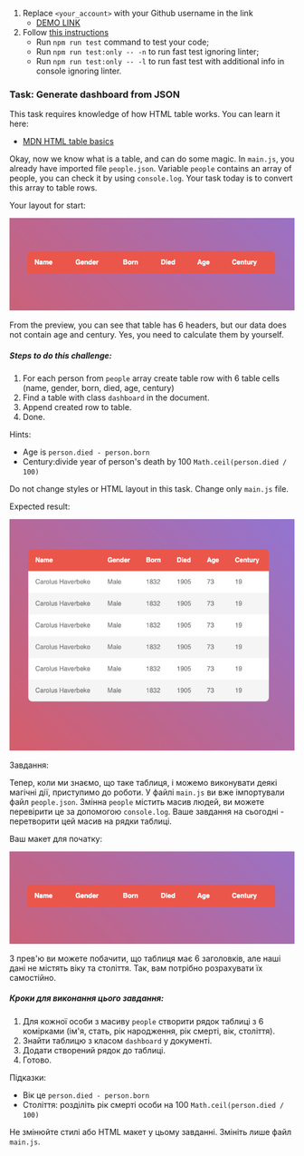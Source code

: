 1. Replace `<your_account>` with your Github username in the link
    - [DEMO LINK](https://YuliiaKosenchuk.github.io/js_task_generate_table_DOM/)
2. Follow [this instructions](https://mate-academy.github.io/layout_task-guideline/)
    - Run `npm run test` command to test your code;
    - Run `npm run test:only -- -n` to run fast test ignoring linter;
    - Run `npm run test:only -- -l` to run fast test with additional info in console ignoring linter.

### Task: Generate dashboard from JSON

This task requires knowledge of how HTML table works. You can learn it here:
 - [MDN HTML table basics](https://developer.mozilla.org/en-US/docs/Learn/HTML/Tables/Basics)

Okay, now we know what is a table, and can do some magic.
In `main.js`, you already have imported file `people.json`. Variable `people` contains an array of people, you can check it by using `console.log`.
Your task today is to convert this array to table rows.

Your layout for start:

![Preview](./src/images/preview.png)

From the preview, you can see that table has 6 headers, but our data does not contain age and century. Yes, you need to calculate them by yourself.

##### Steps to do this challenge:
1) For each person from `people` array create table row with 6 table cells (name, gender, born, died, age, century)
2) Find a table with class `dashboard` in the document.
3) Append created row to table.
4) Done.

Hints:
- Age is `person.died - person.born`
- Century:divide year of person's death by 100 `Math.ceil(person.died / 100)`

Do not change styles or HTML layout in this task. Change only `main.js` file.

Expected result:

![Preview](./src/images/reference.png)

Завдання:

Тепер, коли ми знаємо, що таке таблиця, і можемо виконувати деякі магічні дії, приступимо до роботи.
У файлі `main.js` ви вже імпортували файл `people.json`. Змінна `people` містить масив людей, ви можете перевірити це за допомогою `console.log`.
Ваше завдання на сьогодні - перетворити цей масив на рядки таблиці.

Ваш макет для початку:

![Прев'ю](./src/images/preview.png)

З прев'ю ви можете побачити, що таблиця має 6 заголовків, але наші дані не містять віку та століття. Так, вам потрібно розрахувати їх самостійно.

##### Кроки для виконання цього завдання:
1) Для кожної особи з масиву `people` створити рядок таблиці з 6 комірками (ім'я, стать, рік народження, рік смерті, вік, століття).
2) Знайти таблицю з класом `dashboard` у документі.
3) Додати створений рядок до таблиці.
4) Готово.

Підказки:
- Вік це `person.died - person.born`
- Століття: розділіть рік смерті особи на 100 `Math.ceil(person.died / 100)`

Не змінюйте стилі або HTML макет у цьому завданні. Змініть лише файл `main.js`.
